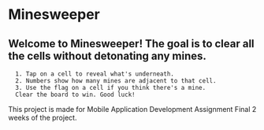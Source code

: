 # Minesweeper

## Welcome to Minesweeper! The goal is to clear all the cells without detonating any mines.
      1. Tap on a cell to reveal what's underneath.
      2. Numbers show how many mines are adjacent to that cell.
      3. Use the flag on a cell if you think there's a mine.
      Clear the board to win. Good luck!

This project is made for Mobile Application Development Assignment
Final 2 weeks of the project.





